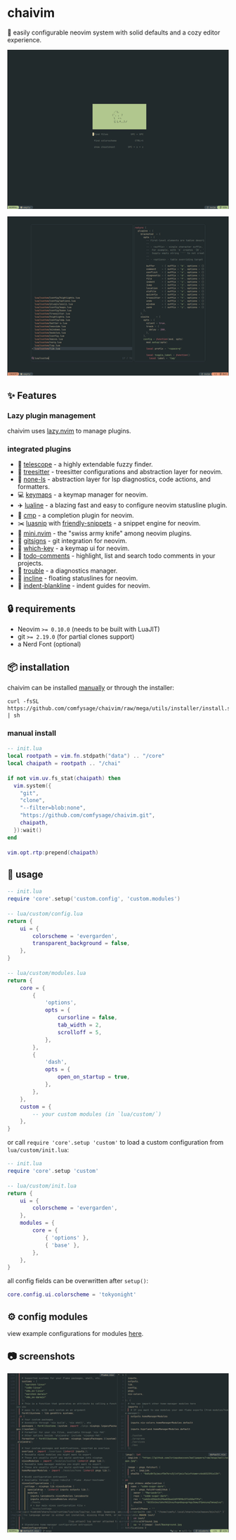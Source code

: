 # chaivim

:tea: easily configurable neovim system with solid defaults and a cozy editor experience.

![dash](./images/asset.dash.png)

![telescope__config](./images/asset.telescope.png)

## :sparkles: Features

### Lazy plugin management

chaivim uses [lazy.nvim](https://github.com/folke/lazy.nvim) to manage plugins.

### integrated plugins

- :telescope: [telescope](https://github.com/nvim-telescope/telescope.nvim) - a highly extendable fuzzy finder.
- :evergreen_tree: [treesitter](https://github.com/nvim-treesitter/nvim-treesitter) - treesitter configurations and abstraction layer for neovim.
- :pencil: [none-ls](https://github.com/nvimtools/none-ls.nvim) - abstraction layer for lsp diagnostics, code actions, and formatters.
- :computer: [keymaps](https://github.com/comfysage/keymaps.nvim) - a keymap manager for neovim.
- :airplane: [lualine](https://github.com/nvim-lualine/lualine.nvim) - a blazing fast and easy to configure neovim statusline plugin.
- :pencil: [cmp](https://github.com/hrsh7th/nvim-cmp) - a completion plugin for neovim.
- :scissors: [luasnip](https://github.com/L3MON4D3/LuaSnip) with [friendly-snippets](https://github.com/rafamadriz/friendly-snippets) - a snippet engine for neovim.
- :hammer: [mini.nvim](https://github.com/echasnovski/mini.nvim) - the "swiss army knife" among neovim plugins.
- :vertical_traffic_light: [gitsigns](https://github.com/lewis6991/gitsigns.nvim) - git integration for neovim.
- :scroll: [which-key](https://github.com/folke/which-key.nvim) - a keymap ui for neovim.
- :pushpin: [todo-comments](https://github.com/folke/todo-comments.nvim) - highlight, list and search todo comments in your projects.
- :construction: [trouble](https://github.com/folke/trouble.nvim) - a diagnostics manager.
- :balloon: [incline](https://github.com/b0o/incline.nvim) - floating statuslines for neovim.
- :straight_ruler: [indent-blankline](https://github.com/lukas-reineke/indent-blankline.nvim) - indent guides for neovim.

## :lock: requirements

- Neovim `>= 0.10.0` (needs to be built with LuaJIT)
- git `>= 2.19.0` (for partial clones support)
- a Nerd Font (optional)

## :package: installation

chaivim can be installed [manually](#manual-install) or through the installer:
```shell
curl -fsSL https://github.com/comfysage/chaivim/raw/mega/utils/installer/install.sh | sh
```

### manual install

```lua
-- init.lua
local rootpath = vim.fn.stdpath("data") .. "/core"
local chaipath = rootpath .. "/chai"

if not vim.uv.fs_stat(chaipath) then
  vim.system({
    "git",
    "clone",
    "--filter=blob:none",
    "https://github.com/comfysage/chaivim.git",
    chaipath,
  }):wait()
end

vim.opt.rtp:prepend(chaipath)
```

## :rocket: usage

```lua
-- init.lua
require 'core'.setup('custom.config', 'custom.modules')

-- lua/custom/config.lua
return {
    ui = {
        colorscheme = 'evergarden',
        transparent_background = false,
    },
}

-- lua/custom/modules.lua
return {
    core = {
        {
            'options',
            opts = {
                cursorline = false,
                tab_width = 2,
                scrolloff = 5,
            },
        },
        {
            'dash',
            opts = {
                open_on_startup = true,
            },
        },
    },
    custom = {
        -- your custom modules (in `lua/custom/`)
    },
}
```
or call `require 'core'.setup 'custom'` to load a custom configuration from `lua/custom/init.lua`:
```lua
-- init.lua
require 'core'.setup 'custom'

-- lua/custom/init.lua
return {
    ui = {
        colorscheme = 'evergarden',
    },
    modules = {
        core = {
            { 'options' },
            { 'base' },
        },
    },
}
```

all config fields can be overwritten after `setup()`:
```lua
core.config.ui.colorscheme = 'tokyonight'
```

## :gear: config modules

view example configurations for modules [here](doc/modules.md).

## :camera: screenshots

![nix-config](./images/asset.nix__config.png)
